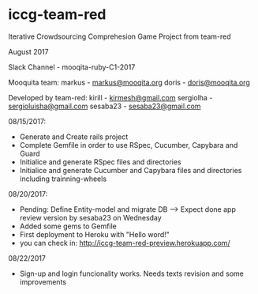 # iccg-team-red
Iterative Crowdsourcing Comprehesion Game Project from team-red

August 2017

Slack Channel - mooqita-ruby-C1-2017

Mooquita team:
  markus - markus@mooqita.org
  doris - doris@mooqita.org

Developed by team-red:
 kirill - kirmesh@gmail.com
 sergiolha - sergioluisha@gmail.com
 sesaba23 - sesaba23@gmail.com

08/15/2017:
 * Generate and Create rails project
 * Complete Gemfile in order to use RSpec, Cucumber, Capybara and Guard
 * Initialice and generate RSpec files and directories
 * Initialice and generate Cucumber and Capybara files and directories including trainning-wheels

08/20/2017:
 * Pending: Define Entity-model and migrate DB --> Expect done  app review version by sesaba23 on Wednesday 
 * Added some gems to Gemfile
 * First deployment to Heroku with "Hello word!"
 * you can check in: http://iccg-team-red-preview.herokuapp.com/

 08/22/2017
  * Sign-up and login funcionality works. Needs texts revision and some improvements